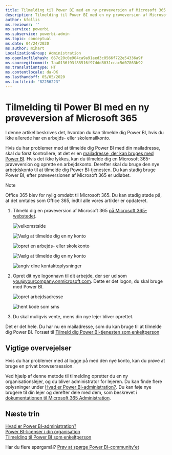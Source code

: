 ```yaml
---
title: Tilmelding til Power BI med en ny prøveversion af Microsoft 365
description: Tilmelding til Power BI med en ny prøveversion af Microsoft 365
author: kfollis
ms.reviewer: ''
ms.service: powerbi
ms.subservice: powerbi-admin
ms.topic: conceptual
ms.date: 04/24/2020
ms.author: mihart
LocalizationGroup: Administration
ms.openlocfilehash: 667c20c0e904ca9a91aed3c0566f722e54336a9f
ms.sourcegitcommit: 7aa0136f93f88516f97ddd8031ccac5d07863b92
ms.translationtype: HT
ms.contentlocale: da-DK
ms.lasthandoff: 05/05/2020
ms.locfileid: "82256223"
---
```

# <a name="signing-up-for-power-bi-with-a-new-microsoft-365-trial"></a>Tilmelding til Power BI med en ny prøveversion af Microsoft 365

I denne artikel beskrives det, hvordan du kan tilmelde dig Power BI, hvis du ikke allerede har en arbejds- eller skolemailkonto. 

Hvis du har problemer med at tilmelde dig Power BI med din mailadresse, skal du først kontrollere, at det er en [mailadresse, der kan bruges med Power BI](service-self-service-signup-for-power-bi.md#supported-email-addresses). Hvis det ikke lykkes, kan du tilmelde dig en Microsoft 365-prøveversion og oprette en arbejdskonto. Derefter skal du bruge den nye arbejdskonto til at tilmelde dig Power BI-tjenesten. Du kan stadig bruge Power BI, efter prøveversionen af Microsoft 365 er udløbet.

> [!NOTE]
> Office 365 blev for nylig omdøbt til Microsoft 365. Du kan stadig støde på, at det omtales som Office 365, indtil alle vores artikler er opdateret.

1. Tilmeld dig en prøveversion af Microsoft 365 [på Microsoft 365-webstedet](https://www.microsoft.com/en-us/microsoft-365/business/compare-more-office-365-for-business-plans).

    ![velkomstside](media/service-admin-signing-up-for-power-bi-with-a-new-office-365-trial/power-bi-try-now.png)

    ![Vælg at tilmelde dig en ny konto](media/service-admin-signing-up-for-power-bi-with-a-new-office-365-trial/power-bi-existing.png)

    ![opret en arbejds- eller skolekonto](media/service-admin-signing-up-for-power-bi-with-a-new-office-365-trial/power-bi-create-email.png)

    ![Vælg at tilmelde dig en ny konto](media/service-admin-signing-up-for-power-bi-with-a-new-office-365-trial/power-bi-no-email.png)

    ![angiv dine kontaktoplysninger](media/service-admin-signing-up-for-power-bi-with-a-new-office-365-trial/power-bi-welcome-you.png)

    

1. Opret dit nye logonnavn til dit arbejde, der ser ud som you@yourcompany.onmicrosoft.com. Dette er det logon, du skal bruge med Power BI.

    ![opret arbejdsadresse](media/service-admin-signing-up-for-power-bi-with-a-new-office-365-trial/power-bi-create-address.png)

    ![hent kode som sms](media/service-admin-signing-up-for-power-bi-with-a-new-office-365-trial/power-bi-robot.png)    

1. Du skal muligvis vente, mens din nye lejer bliver oprettet. 

Det er det hele.  Du har nu en mailadresse, som du kan bruge til at tilmelde dig Power BI. Forsæt til [Tilmeld dig Power BI-tjenesten som enkeltperson](service-self-service-signup-for-power-bi.md)





## <a name="important-considerations"></a>Vigtige overvejelser
Hvis du har problemer med at logge på med den nye konto, kan du prøve at bruge en privat browsersession.    

Ved hjælp af denne metode til tilmelding opretter du en ny organisationslejer, og du bliver administrator for lejeren. Du kan finde flere oplysninger under [Hvad er Power BI-administration?](service-admin-administering-power-bi-in-your-organization.md). Du kan føje nye brugere til din lejer og derefter dele med dem, som beskrevet i [dokumentationen til Microsoft 365 Administration](https://support.office.com/en-sg/article/Add-users-individually-to-Office-365---Admin-Help-1970f7d6-03b5-442f-b385-5880b9c256ec).

## <a name="next-steps"></a>Næste trin

[Hvad er Power BI-administration?](service-admin-administering-power-bi-in-your-organization.md)  
[Power BI-licenser i din organisation](service-admin-licensing-organization.md)  
[Tilmelding til Power BI som enkeltperson](service-self-service-signup-for-power-bi.md)

Har du flere spørgsmål? [Prøv at spørge Power BI-community'et](https://community.powerbi.com/)